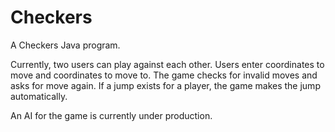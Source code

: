 # Checkers
A Checkers Java program.

Currently, two users can play against each other. 
Users enter coordinates to move and coordinates to move to. 
The game checks for invalid moves and asks for move again.
If a jump exists for a player, the game makes the jump automatically.

An AI for the game is currently under production. 
